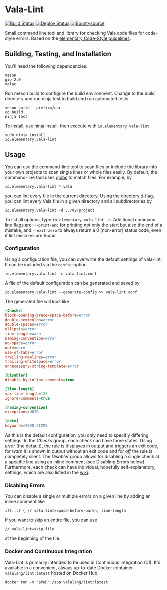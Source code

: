 # Vala-Lint

[![Build Status](https://github.com/vala-lang/vala-lint/workflows/Vala%20CI/badge.svg)](https://github.com/elementary/vala-lint/actions)
[![Deploy Status](https://github.com/vala-lang/vala-lint/workflows/Publish%20Docker%20Image/badge.svg)](https://github.com/elementary/vala-lint/actions)
[![Bountysource](https://www.bountysource.com/badge/tracker?tracker_id=45980444)](https://www.bountysource.com/trackers/45980444-elementary-Vala-lint)

Small command line tool and library for checking Vala code files for code-style errors.
Based on the [elementary Code-Style guidelines](https://elementary.io/docs/code/reference#code-style).


## Building, Testing, and Installation
You'll need the following dependencies:

    meson
    gio-2.0
    valac

Run meson build to configure the build environment. Change to the build directory and run ninja test to build and run automated tests

    meson build --prefix=/usr
    cd build
    ninja test

To install, use ninja install, then execute with `io.elementary.vala-lint`

    sudo ninja install
    io.elementary.vala-lint


## Usage
You can use the command-line tool to scan files or include the library into your own projects to scan single lines or whole files easily. By default, the command-line tool uses [globs](https://en.wikipedia.org/wiki/Glob_%28programming%29) to match files. For example, by

    io.elementary.vala-lint *.vala

you can lint every file in the current directory. Using the directory `d`-flag, you can lint every Vala file in a given directory and all subdirectories by

    io.elementary.vala-lint -d ../my-project

To list all options, type `io.elementary.vala-lint -h`. Additional command line flags are: `--print-end` for printing not only the start but also the end of a mistake, and `--exit-zero` to always return a 0 (non-error) status code, even if lint mistakes are found.

### Configuration
Using a configuration file, you can overwrite the default settings of vala-lint. It can be included via the `config`-option

    io.elementary.vala-lint -c vala-lint.conf

A file of the default configuration can be generated and saved by

    io.elementary.vala-lint --generate-config >> vala-lint.conf

The generated file will look like

```Ini
[Checks]
block-opening-brace-space-before=error
double-semicolon=error
double-spaces=error
ellipsis=error
line-length=warn
naming-convention=error
no-space=error
note=warn
use-of-tabs=error
trailing-newlines=error
trailing-whitespace=error
unnecessary-string-template=error

[Disabler]
disable-by-inline-comments=true

[line-length]
max-line-length=120
ignore-comments=true

[naming-convention]
exceptions=UUID

[note]
keywords=TODO,FIXME
```

As this is the default configuration, you only need to specifiy differing settings. In the *Checks* group, each check can have three states. Using *error* (the default), the rule is displayes in output and triggers an exit code, for *warn* it is shown in output without an exit code and for *off* the rule is completely silent. The *Disabler* group allows for disabling a single check at a specific line using an inline comment (see Disabling Errors below). Furthermore, each check can have individual, hopefully self-explanatory, settings, which are also listed in the [wiki](https://github.com/elementary/vala-lint/wiki/Vala-Lint-Checks).


### Disabling Errors
You can disable a single or multiple errors on a given line by adding an inline comment like

```vala
if(...) { // vala-lint=space-before-paren, line-length
```

If you want to skip an entire file, you can use

```vala
// vala-lint=skip-file
```

at the beginning of the file.


### Docker and Continuous Integration
Vala-Lint is primarily intended to be used in Continuous Integration (CI). It's available in a convenient, always up-to-date Docker container `valalang/lint:latest` hosted on Docker Hub.

    docker run -v "$PWD":/app valalang/lint:latest
